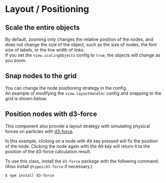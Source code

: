 # Layout / Positioning

## Scale the entire objects

By default, zooming only changes the relative position of the nodes,
and does not change the size of the object, such as the size of nodes,
the font size of labels, or the line width of links.  
If you set the `view.scalingObjects` config to `true`, the objects
will change as you zoom.

<demo-tabs>
<template v-slot:demo>
  <DemoScaleObjects />
</template>
<template v-slot:source>

  <<< @/.vitepress/components/layout/ScaleObjects.vue{41-43}

</template>
</demo-tabs>

## Snap nodes to the grid

You can change the node positioning strategy in the config.  
An example of modifying the `view.layoutHandler` config and snapping to
the grid is shown below.

<demo-tabs message="When you drag a node, it will snap to invisible grids of the specified width.">
<template v-slot:demo>
  <DemoSnapToGrid />
</template>
<template v-slot:source>

  <<< @/.vitepress/components/layout/SnapToGrid.vue{36-38}

</template>
</demo-tabs>

## Position nodes with d3-force

This component also provide a layout strategy with simulating
physical forces on particles with [d3-force](https://github.com/d3/d3-force).

In this example, clicking on a node with Alt key pressed will fix
the position of the node. Clicking the node again with the Alt key
will return it to the position of the d3-force calculation result.

<demo-tabs :demo-height="450">
<template v-slot:demo>
  <DemoD3Force />
</template>
<template v-slot:source>

  <<< @/.vitepress/components/layout/D3Force.vue{19,57-72}

</template>
</demo-tabs>

To use this class, install the `d3-force` package with the following command.
(Also install `@types/d3-force` if necessary.)

```bash
$ npm install d3-force
```

<script setup>
import DemoScaleObjects from '../.vitepress/components/layout/ScaleObjects.vue'
import DemoSnapToGrid from '../.vitepress/components/layout/SnapToGrid.vue'
import DemoD3Force from '../.vitepress/components/layout/D3Force.vue'
</script>

